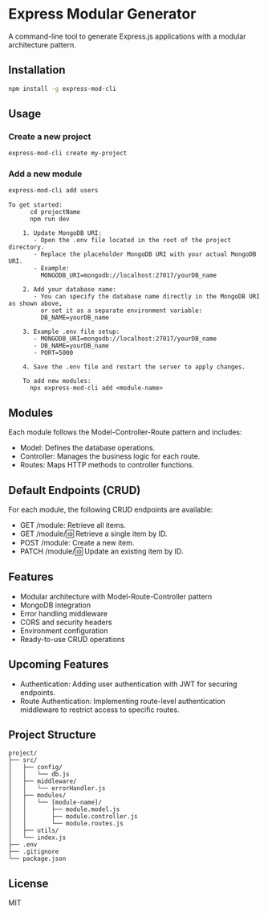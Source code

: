 # Express Modular Generator

A command-line tool to generate Express.js applications with a modular architecture pattern.

## Installation

```bash
npm install -g express-mod-cli
```

## Usage

### Create a new project

```bash
express-mod-cli create my-project
```

### Add a new module

```bash
express-mod-cli add users
```

```
To get started:
      cd projectName
      npm run dev

    1. Update MongoDB URI:
       - Open the .env file located in the root of the project directory.
       - Replace the placeholder MongoDB URI with your actual MongoDB URI.
       - Example:
         MONGODB_URI=mongodb://localhost:27017/yourDB_name

    2. Add your database name:
       - You can specify the database name directly in the MongoDB URI as shown above,
         or set it as a separate environment variable:
         DB_NAME=yourDB_name

    3. Example .env file setup:
       - MONGODB_URI=mongodb://localhost:27017/yourDB_name
       - DB_NAME=yourDB_name
       - PORT=5000

    4. Save the .env file and restart the server to apply changes.

    To add new modules:
      npx express-mod-cli add <module-name>
```

## Modules

Each module follows the Model-Controller-Route pattern and includes:

- Model: Defines the database operations.
- Controller: Manages the business logic for each route.
- Routes: Maps HTTP methods to controller functions.

## Default Endpoints (CRUD)

For each module, the following CRUD endpoints are available:

- GET /module: Retrieve all items.
- GET /module/:id: Retrieve a single item by ID.
- POST /module: Create a new item.
- PATCH /module/:id: Update an existing item by ID.

## Features

- Modular architecture with Model-Route-Controller pattern
- MongoDB integration
- Error handling middleware
- CORS and security headers
- Environment configuration
- Ready-to-use CRUD operations

## Upcoming Features

- Authentication: Adding user authentication with JWT for securing endpoints.
- Route Authentication: Implementing route-level authentication middleware to restrict access to specific routes.

## Project Structure

```
project/
├── src/
│   ├── config/
│   │   └── db.js
│   ├── middleware/
│   │   └── errorHandler.js
│   ├── modules/
│   │   └── [module-name]/
│   │       ├── module.model.js
│   │       ├── module.controller.js
│   │       └── module.routes.js
│   ├── utils/
│   └── index.js
├── .env
├── .gitignore
└── package.json
```

## License

MIT
